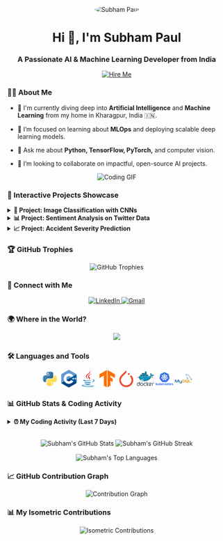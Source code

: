 
<div align="center">
  <img src="YOUR_PHOTO_URL" alt="Subham Paul" width="200" height="200" style="border-radius:50%;">
  <h1>Hi 👋, I'm Subham Paul</h1>
  <h3>A Passionate AI & Machine Learning Developer from India</h3>
  
  <a href="mailto:subhamsumitsimashambhu@gmail.com">
    <img src="https://img.shields.io/badge/HIRE_ME-green?style=for-the-badge" alt="Hire Me"/>
  </a>
</div>



### 👨‍💻 About Me

- 🤖 I'm currently diving deep into **Artificial Intelligence** and **Machine Learning** from my home in Kharagpur, India 🇮🇳.

- 🌱 I’m focused on learning about **MLOps** and deploying scalable deep learning models.

- 💬 Ask me about **Python, TensorFlow, PyTorch,** and computer vision.

- 🤝 I’m looking to collaborate on impactful, open-source AI projects.

<p align="center">
  <img src="https://media.giphy.com/media/v1.Y2lkPTc5MGI3NjExcnY2OHQzNHN4enR5MXFtdXNnZHF0NDd2cDAyYXVyN3V2YXg2cGd2cSZlcD12MV9pbnRlcm5hbF9naWZfYnlfaWQmY3Q9Zw/qgQUggAC3Pfv687qPC/giphy.gif" alt="Coding GIF" width="600">
</p>



### 🚀 Interactive Projects Showcase
<details>
  <summary><strong>🤖 Project: Image Classification with CNNs</strong></summary>
  <br>
  <p><strong>Description:</strong> This project involved developing a deep learning model using TensorFlow and Keras to classify images into different categories with high accuracy. I implemented data augmentation and fine-tuned hyperparameters for optimal performance.</p>
  <p><strong>Technologies:</strong> 
    <img src="https://img.shields.io/badge/TensorFlow-FF6F00?style=flat-square&logo=tensorflow&logoColor=white" alt="TensorFlow"/>
    <img src="https://img.shields.io/badge/Keras-D00000?style=flat-square&logo=keras&logoColor=white" alt="Keras"/>
    <img src="https://img.shields.io/badge/Python-3776AB?style=flat-square&logo=python&logoColor=white" alt="Python"/>
  </p>
  <p><a href="YOUR_REPO_LINK"><strong>🔗 View on GitHub</strong></a></p>
  </details>

<details>
  <summary><strong>📊 Project: Sentiment Analysis on Twitter Data</strong></summary>
  <br>
  <p><strong>Description:</strong> Built an ML model from scratch using scikit-learn to analyze and categorize the sentiment of tweets as positive, negative, or neutral. The project involved text preprocessing, feature extraction using TF-IDF, and model evaluation.</p>
  <p><strong>Technologies:</strong> 
    <img src="https://img.shields.io/badge/scikit--learn-F7931E?style=flat-square&logo=scikit-learn&logoColor=white" alt="scikit-learn"/>
    <img src="https://img.shields.io/badge/Pandas-150458?style=flat-square&logo=pandas&logoColor=white" alt="Pandas"/>
  </p>
  <p><a href="YOUR_REPO_LINK"><strong>🔗 View on GitHub</strong></a></p>
</details>

<details>
  <summary><strong>📈 Project: Accident Severity Prediction</strong></summary>
  <br>
  <p><strong>Description:</strong> This project focused heavily on feature engineering to predict the severity of accidents from a complex database. I used pandas for data manipulation and matplotlib/seaborn for insightful visualizations that guided model development.</p>
  <p><strong>Technologies:</strong> 
    <img src="https://img.shields.io/badge/NumPy-013243?style=flat-square&logo=numpy&logoColor=white" alt="NumPy"/>
    <img src="https://img.shields.io/badge/Pandas-150458?style=flat-square&logo=pandas&logoColor=white" alt="Pandas"/>
    <img src="https://img.shields.io/badge/Matplotlib-3776AB?style=flat-square&logo=matplotlib&logoColor=white" alt="Matplotlib"/>
  </p>
  <p><a href="YOUR_REPO_LINK"><strong>🔗 View on GitHub</strong></a></p>
</details>



### 🏆 GitHub Trophies

<p align="center">
  <img src="https://github-profile-trophy.vercel.app/?username=Subh37106&theme=tokyonight&row=1&column=7" alt="GitHub Trophies"/>
</p>



### 🤝 Connect with Me

<p align="center">
  <a href="https://linkedin.com/in/subham-paul-63355a320">
    <img src="https://img.shields.io/badge/LinkedIn-0077B5?style=for-the-badge&logo=linkedin&logoColor=white" alt="LinkedIn"/>
  </a>
  <a href="mailto:subhamsumitsimashambhu@gmail.com">
    <img src="https://img.shields.io/badge/Gmail-D14836?style=for-the-badge&logo=gmail&logoColor=white" alt="Gmail"/>
  </a>
  </p>
  
### 🌍 Where in the World?
<p align="center">
  <img src="https://wttr.in/Kharagpur_0TQ.png" />
</p>

### 🛠️ Languages and Tools

<p align="center">
  <img src="https://raw.githubusercontent.com/devicons/devicon/master/icons/python/python-original.svg" alt="python" width="40" height="40"/>
  <img src="https://raw.githubusercontent.com/devicons/devicon/master/icons/cplusplus/cplusplus-original.svg" alt="cplusplus" width="40" height="40"/>
  <img src="https://raw.githubusercontent.com/devicons/devicon/master/icons/java/java-original.svg" alt="java" width="40" height="40"/>
  <img src="https://raw.githubusercontent.com/devicons/devicon/master/icons/tensorflow/tensorflow-original.svg" alt="tensorflow" width="40" height="40"/>
  <img src="https://raw.githubusercontent.com/devicons/devicon/master/icons/pytorch/pytorch-original.svg" alt="pytorch" width="40" height="40"/>
  <img src="https://raw.githubusercontent.com/devicons/devicon/master/icons/docker/docker-original-wordmark.svg" alt="docker" width="40" height="40"/>
  <img src="https://raw.githubusercontent.com/devicons/devicon/master/icons/kubernetes/kubernetes-plain-wordmark.svg" alt="kubernetes" width="40" height="40"/>
  <img src="https://raw.githubusercontent.com/devicons/devicon/master/icons/mysql/mysql-original-wordmark.svg" alt="mysql" width="40" height="40"/>
</p>



### 📊 GitHub Stats & Coding Activity

<details> 
  <summary><strong>⏰ My Coding Activity (Last 7 Days)</strong></summary>
  <br>
  </details>

<br>

<p align="center">
  <img align="center" src="https://github-readme-stats.vercel.app/api?username=Subh37106&show_icons=true&locale=en&theme=tokyonight" alt="Subham's GitHub Stats" />
  <img align="center" src="https://github-readme-streak-stats.herokuapp.com/?user=Subh37106&theme=tokyonight" alt="Subham's GitHub Streak" />
</p>
<p align="center">
  <img align="center" src="https://github-readme-stats.vercel.app/api/top-langs?username=Subh37106&show_icons=true&locale=en&layout=compact&theme=tokyonight" alt="Subham's Top Languages" />
</p>



### 📈 GitHub Contribution Graph

<p align="center">
  <img src="https://github-readme-activity-graph.vercel.app/graph?username=Subh37106&bg_color=1F222E&color=F8D866&line=F85D7F&point=FFFFFF&area=true&hide_border=true" alt="Contribution Graph" />
</p>

### 📊 My Isometric Contributions

<p align="center">
  <img src="https://api.githubtrends.io/user/svg/Subh37106/contributions?theme=tokyo-night" alt="Isometric Contributions" />
</p>
